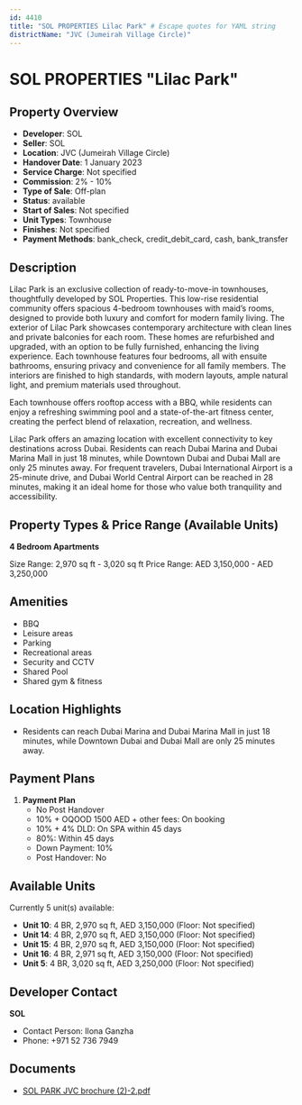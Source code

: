 ```yaml
---
id: 4410
title: "SOL PROPERTIES Lilac Park" # Escape quotes for YAML string
districtName: "JVC (Jumeirah Village Circle)"
---
```


# SOL PROPERTIES "Lilac Park"

## Property Overview
- **Developer**: SOL
- **Seller**: SOL
- **Location**: JVC (Jumeirah Village Circle)
- **Handover Date**: 1 January 2023
- **Service Charge**: Not specified
- **Commission**: 2% - 10%
- **Type of Sale**: Off-plan
- **Status**: available
- **Start of Sales**: Not specified
- **Unit Types**: Townhouse
- **Finishes**: Not specified
- **Payment Methods**: bank_check, credit_debit_card, cash, bank_transfer

## Description
Lilac Park is an exclusive collection of ready-to-move-in townhouses, thoughtfully developed by SOL Properties. This low-rise residential community offers spacious 4-bedroom townhouses with maid’s rooms, designed to provide both luxury and comfort for modern family living. The exterior of Lilac Park showcases contemporary architecture with clean lines and private balconies for each room. These homes are refurbished and upgraded, with an option to be fully furnished, enhancing the living experience. Each townhouse features four bedrooms, all with ensuite bathrooms, ensuring privacy and convenience for all family members. The interiors are finished to high standards, with modern layouts, ample natural light, and premium materials used throughout.

Each townhouse offers rooftop access with a BBQ, while residents can enjoy a refreshing swimming pool and a state-of-the-art fitness center, creating the perfect blend of relaxation, recreation, and wellness.

Lilac Park offers an amazing location with excellent connectivity to key destinations across Dubai. Residents can reach Dubai Marina and Dubai Marina Mall in just 18 minutes, while Downtown Dubai and Dubai Mall are only 25 minutes away. For frequent travelers, Dubai International Airport is a 25-minute drive, and Dubai World Central Airport can be reached in 28 minutes, making it an ideal home for those who value both tranquility and accessibility.

## Property Types & Price Range (Available Units)
**4 Bedroom Apartments**

Size Range: 2,970 sq ft - 3,020 sq ft
Price Range: AED 3,150,000 - AED 3,250,000

## Amenities
- BBQ
- Leisure areas
- Parking
- Recreational areas
- Security and CCTV
- Shared Pool
- Shared gym & fitness

## Location Highlights
- Residents can reach Dubai Marina and Dubai Marina Mall in just 18 minutes, while Downtown Dubai and Dubai Mall are only 25 minutes away.

## Payment Plans
1. **Payment Plan**
   - No Post Handover
   - 10% + OQOOD 1500 AED + other fees: On booking
   - 10% + 4% DLD: On SPA within 45 days
   - 80%: Within 45 days
   - Down Payment: 10%
   - Post Handover: No

## Available Units
Currently 5 unit(s) available:
- **Unit 10**: 4 BR, 2,970 sq ft, AED 3,150,000 (Floor: Not specified)
- **Unit 14**: 4 BR, 2,970 sq ft, AED 3,150,000 (Floor: Not specified)
- **Unit 15**: 4 BR, 2,970 sq ft, AED 3,150,000 (Floor: Not specified)
- **Unit 16**: 4 BR, 2,971 sq ft, AED 3,150,000 (Floor: Not specified)
- **Unit 5**: 4 BR, 3,020 sq ft, AED 3,250,000 (Floor: Not specified)

## Developer Contact
**SOL**
- Contact Person: Ilona Ganzha
- Phone: +971 52 736 7949

## Documents
- [SOL PARK JVC brochure (2)-2.pdf](https://cdn.geniemap.net/2025/02/10/cAGXGyqfDbS5DCONwTnmJL6ZgCFK74qVT4vJz8UW.pdf)
